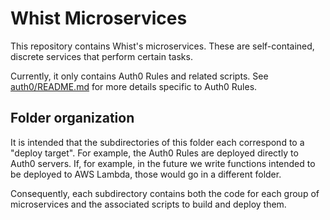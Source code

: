 # Whist Microservices

This repository contains Whist's microservices. These are self-contained, discrete services that perform certain tasks.

Currently, it only contains Auth0 Rules and related scripts. See [auth0/README.md](auth0/README.md) for more details specific to Auth0 Rules.

## Folder organization

It is intended that the subdirectories of this folder each correspond to a "deploy target". For example, the Auth0 Rules are deployed directly to Auth0 servers. If, for example, in the future we write functions intended to be deployed to AWS Lambda, those would go in a different folder.

Consequently, each subdirectory contains both the code for each group of microservices and the associated scripts to build and deploy them.
